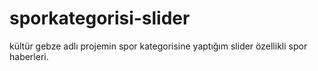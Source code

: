 # sporkategorisi-slider
kültür gebze adlı projemin spor kategorisine yaptığım slider özellikli spor haberleri.
